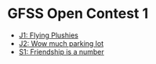 # GFSS Open Contest 1

* [J1: Flying Plushies][]
* [J2: Wow much parking lot][]
* [S1: Friendship is a number][]

[J1: Flying Plushies]:        http://www.dmoj.ca/problem/gfssoc1j1
[S1: Friendship is a number]: https://dmoj.ca/problem/gfssoc1s1
[J2: Wow much parking lot]:   https://dmoj.ca/problem/gfssoc1j2
